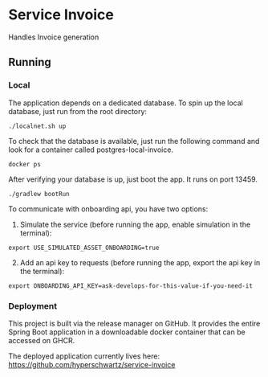# Service Invoice
Handles Invoice generation

## Running

### Local
The application depends on a dedicated database.  To spin up the local database, just run from the root directory:
```shell
./localnet.sh up
```

To check that the database is available, just run the following command and look for a container called
postgres-local-invoice.
```shell
docker ps
```

After verifying your database is up, just boot the app.  It runs on port 13459.
```shell
./gradlew bootRun
```

To communicate with onboarding api, you have two options:
1. Simulate the service (before running the app, enable simulation in the terminal):
```shell
export USE_SIMULATED_ASSET_ONBOARDING=true
```
2. Add an api key to requests (before running the app, export the api key in the terminal):
```shell
export ONBOARDING_API_KEY=ask-develops-for-this-value-if-you-need-it
```

### Deployment
This project is built via the release manager on GitHub.  It provides the entire Spring Boot application in a
downloadable docker container that can be accessed on GHCR.

The deployed application currently lives here: https://github.com/hyperschwartz/service-invoice
